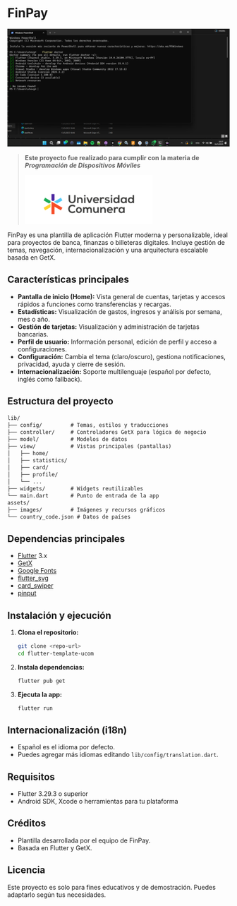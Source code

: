 # FinPay

![PowerShell Flutter Doctor](assets/images/readme_powershell.png)

> **Este proyecto fue realizado para cumplir con la materia de _Programación de Dispositivos Móviles_**
>
> ![Logo UCOM](assets/images/logo_ucom.png)

FinPay es una plantilla de aplicación Flutter moderna y personalizable, ideal para proyectos de banca, finanzas o billeteras digitales. Incluye gestión de temas, navegación, internacionalización y una arquitectura escalable basada en GetX.

## Características principales

- **Pantalla de inicio (Home):** Vista general de cuentas, tarjetas y accesos rápidos a funciones como transferencias y recargas.
- **Estadísticas:** Visualización de gastos, ingresos y análisis por semana, mes o año.
- **Gestión de tarjetas:** Visualización y administración de tarjetas bancarias.
- **Perfil de usuario:** Información personal, edición de perfil y acceso a configuraciones.
- **Configuración:** Cambia el tema (claro/oscuro), gestiona notificaciones, privacidad, ayuda y cierre de sesión.
- **Internacionalización:** Soporte multilenguaje (español por defecto, inglés como fallback).

## Estructura del proyecto

```
lib/
├── config/         # Temas, estilos y traducciones
├── controller/     # Controladores GetX para lógica de negocio
├── model/          # Modelos de datos
├── view/           # Vistas principales (pantallas)
│   ├── home/
│   ├── statistics/
│   ├── card/
│   ├── profile/
│   └── ...
├── widgets/        # Widgets reutilizables
└── main.dart       # Punto de entrada de la app
assets/
├── images/         # Imágenes y recursos gráficos
└── country_code.json # Datos de países
```

## Dependencias principales
- [Flutter](https://flutter.dev/) 3.x
- [GetX](https://pub.dev/packages/get)
- [Google Fonts](https://pub.dev/packages/google_fonts)
- [flutter_svg](https://pub.dev/packages/flutter_svg)
- [card_swiper](https://pub.dev/packages/card_swiper)
- [pinput](https://pub.dev/packages/pinput)

## Instalación y ejecución

1. **Clona el repositorio:**
   ```sh
   git clone <repo-url>
   cd flutter-template-ucom
   ```
2. **Instala dependencias:**
   ```sh
   flutter pub get
   ```
3. **Ejecuta la app:**
   ```sh
   flutter run
   ```

## Internacionalización (i18n)
- Español es el idioma por defecto.
- Puedes agregar más idiomas editando `lib/config/translation.dart`.

## Requisitos
- Flutter 3.29.3 o superior
- Android SDK, Xcode o herramientas para tu plataforma

## Créditos
- Plantilla desarrollada por el equipo de FinPay.
- Basada en Flutter y GetX.

## Licencia
Este proyecto es solo para fines educativos y de demostración. Puedes adaptarlo según tus necesidades.
